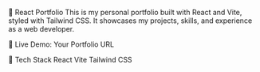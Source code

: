 💼 React Portfolio
This is my personal portfolio built with React and Vite, styled with Tailwind CSS. It showcases my projects, skills, and experience as a web developer.

🔗 Live Demo: Your Portfolio URL

🔧 Tech Stack
React
Vite
Tailwind CSS
